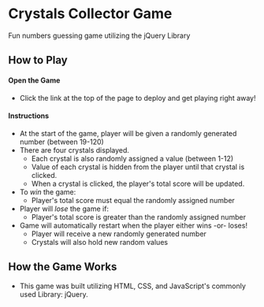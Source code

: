 # Crystals Collector Game
Fun numbers guessing game utilizing the jQuery Library

## How to Play

#### Open the Game
* Click the link at the top of the page to deploy and get playing right away!  

#### Instructions
* At the start of the game, player will be given a randomly generated number (between 19-120)
* There are four crystals displayed.
    * Each crystal is also randomly assigned a value (between 1-12)
    * Value of each crystal is hidden from the player until that crystal is clicked.
    * When a crystal is clicked, the player's total score will be updated.
* To _win_ the game:
    * Player's total score must equal the randomly assigned number
* Player will _lose_ the game if:
    * Player's total score is greater than the randomly assigned number
* Game will automatically restart when the player either wins -or- loses!
    * Player will receive a new randomly generated number
    * Crystals will also hold new random values 

## How the Game Works
* This game was built utilizing HTML, CSS, and JavaScript's commonly used Library: jQuery.
